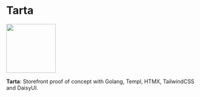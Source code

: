 # Tarta

<img src="https://iili.io/JGGwLMJ.webp" width="130" />

**Tarta**: Storefront proof of concept with Golang, Templ, HTMX, TailwindCSS and DaisyUI.
